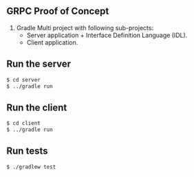 ## GRPC Proof of Concept

1. Gradle Multi project with following sub-projects:
    * Server application + Interface Definition Language (IDL).
    * Client application.

## Run the server

```bash
$ cd server
$ ../gradle run
```

## Run the client

```bash
$ cd client
$ ../gradle run
```

## Run tests

```bash
$ ./gradlew test
```